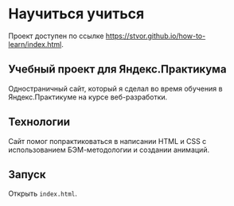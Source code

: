# Научиться учиться
Проект доступен по ссылке https://stvor.github.io/how-to-learn/index.html.

## Учебный проект для Яндекс.Практикума
Одностраничный сайт, который я сделал во время обучения в Яндекс.Практикуме на курсе веб-разработки.

## Технологии
Сайт помог попрактиковаться в написании HTML и CSS с использованием БЭМ-методологии и создании анимаций.

## Запуск
Открыть `index.html`.
